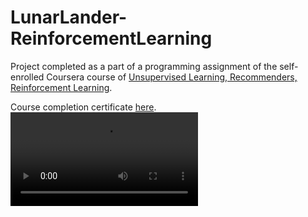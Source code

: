 # LunarLander-ReinforcementLearning

Project completed as a part of a programming assignment of the self-enrolled Coursera course of [Unsupervised Learning, Recommenders, Reinforcement Learning](https://www.coursera.org/learn/unsupervised-learning-recommenders-reinforcement-learning).

Course completion certificate [here](https://www.coursera.org/account/accomplishments/verify/9UUMENEST4DE).
<video src="https://github.com/anishajain22/LunarLander-ReinforcementLearning/assets/38261176/355f768a-94b9-452c-8b9d-554a21b604b1" controls="controls" style="max-width: 730px;">
</video>

